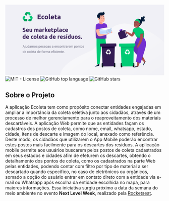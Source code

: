 <img alt="NLW" src="web/public/ecoleta.png" />

<a href="LICENSE" style="text-decoration: none">
    <img alt="MIT - License" src="https://img.shields.io/github/license/caduol/ecoleta?color=%233DC57B">
</a>
<a href="https://github.com/caduol/ecoleta/" style="text-decoration: none">
    <img alt="GitHub top language" src="https://img.shields.io/github/languages/top/caduol/ecoleta">
</a>
<a href="https://github.com/caduol/ecoleta/stargazers" style="text-decoration: none">
    <img alt="GitHub stars" src="https://img.shields.io/github/stars/caduol/ecoleta?style=social">
</a>

## Sobre o Projeto
A aplicação Ecoleta tem como propósito conectar entidades engajadas em ampliar a importância da coleta seletiva junto aos cidadãos, através de um processo de melhor gerenciamento para o reaproveitamento dos materiais descartáveis. 
A aplicação Web permite que as entidades façam os cadastros dos postos de coleta, como nome, email, whatsapp, estado, cidade, itens de descarte e imagem do local, anexado como referência. Deste modo, os cidadãos que utilizarem o App Mobile poderão encontrar estes postos mais facilmente para os descartes dos resíduos. 
A aplicação mobile permite aos usuários buscarem pelos postos de coleta cadastrados em seus estados e cidades afim de efeturem os descartes, obtendo o detalhamento dos pontos de coleta, como os cadastrados na parte Web pelas entidades, podendo contar com filtro por tipo de material a ser descartado quando específico, no caso de eletrônicos ou orgânicos, somado a opção do usuário entrar em contato direto com a entidade via e-mail ou Whatsapp após escolha da entidade escolhida no mapa, para maiores informações. Essa iniciativa surgiu próximo a data da semana do meio ambiente no evento <strong>Next Level Week</strong>, realizado pela [Rocketseat](https://github.com/Rocketseat).

